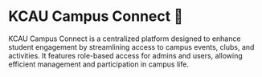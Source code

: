 # KCAU Campus Connect 🌟

KCAU Campus Connect is a centralized platform designed to enhance student engagement by streamlining access to campus events, clubs, and activities. It features role-based access for admins and users, allowing efficient management and participation in campus life.

